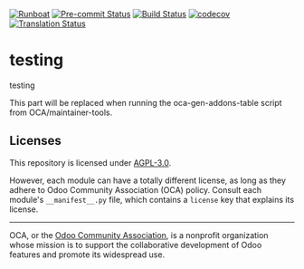 
[![Runboat](https://img.shields.io/badge/runboat-Try%20me-875A7B.png)](https://runboat.odoo-community.org/builds?repo=OCA/testing&target_branch=16.0)
[![Pre-commit Status](https://github.com/OCA/testing/actions/workflows/pre-commit.yml/badge.svg?branch=16.0)](https://github.com/OCA/testing/actions/workflows/pre-commit.yml?query=branch%3A16.0)
[![Build Status](https://github.com/OCA/testing/actions/workflows/test.yml/badge.svg?branch=16.0)](https://github.com/OCA/testing/actions/workflows/test.yml?query=branch%3A16.0)
[![codecov](https://codecov.io/gh/OCA/testing/branch/16.0/graph/badge.svg)](https://codecov.io/gh/OCA/testing)
[![Translation Status](https://translation.odoo-community.org/widgets/testing-16-0/-/svg-badge.svg)](https://translation.odoo-community.org/engage/testing-16-0/?utm_source=widget)

<!-- /!\ do not modify above this line -->

# testing

testing

<!-- /!\ do not modify below this line -->

<!-- prettier-ignore-start -->

[//]: # (addons)

This part will be replaced when running the oca-gen-addons-table script from OCA/maintainer-tools.

[//]: # (end addons)

<!-- prettier-ignore-end -->

## Licenses

This repository is licensed under [AGPL-3.0](LICENSE).

However, each module can have a totally different license, as long as they adhere to Odoo Community Association (OCA)
policy. Consult each module's `__manifest__.py` file, which contains a `license` key
that explains its license.

----
OCA, or the [Odoo Community Association](http://odoo-community.org/), is a nonprofit
organization whose mission is to support the collaborative development of Odoo features
and promote its widespread use.
